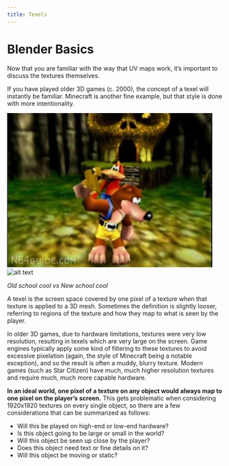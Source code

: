 ```yaml
---
title: Texels
---
```

# Blender Basics 

Now that you are familiar with the way that UV maps work, it’s important to discuss the textures themselves.

If you have played older 3D games (c. 2000), the concept of a texel will instantly be familiar. Minecraft is another fine example, but that style is done with more intentionality.

![alt text](../.vuepress/public/images/image97.png)![alt text](../.vuepress/public/images/image63.png)

*Old school cool vs New school cool*

A texel is the screen space covered by one pixel of a texture when that texture is applied to a 3D mesh. Sometimes the definition is slightly looser, referring to regions of the texture and how they map to what is seen by the player.

In older 3D games, due to hardware limitations, textures were very low resolution, resulting in texels which are very large on the screen. Game engines typically apply some kind of filtering to these textures to avoid excessive pixelation (again, the style of Minecraft being a notable exception), and so the result is often a muddy, blurry texture. Modern games (such as Star Citizen) have much, much higher resolution textures and require much, much more capable hardware.

**In an ideal world, one pixel of a texture on any object would always map to one pixel on the player’s screen.** This gets problematic when considering 1920x1920 textures on every single object, so there are a few considerations that can be summarized as follows:

- Will this be played on high-end or low-end hardware?
- Is this object going to be large or small in the world?
- Will this object be seen up close by the player?
- Does this object need text or fine details on it?
- Will this object be moving or static?
